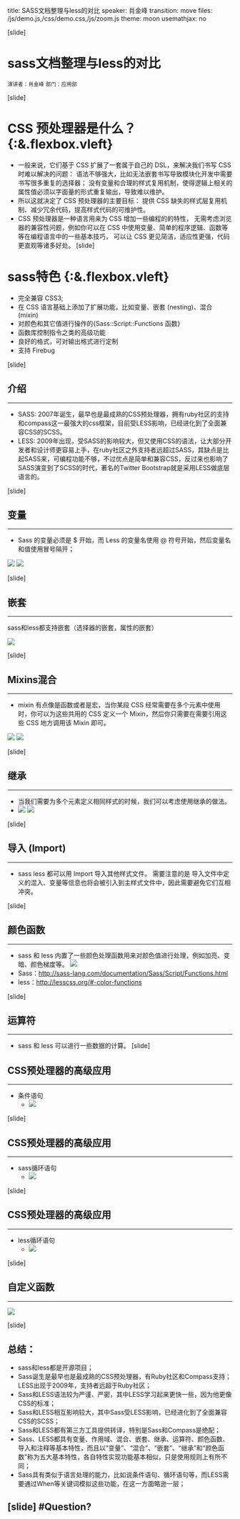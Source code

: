 title: SASS文档整理与less的对比
speaker: 肖金峰
transition: move
files: /js/demo.js,/css/demo.css,/js/zoom.js
theme: moon
usemathjax: no

[slide]

# sass文档整理与less的对比
<small>演讲者：肖金峰</small>
<small>部门：应用部</small>

[slide]

# CSS 预处理器是什么？ {:&.flexbox.vleft}
*	一般来说，它们基于 CSS 扩展了一套属于自己的 DSL，来解决我们书写 CSS 时难以解决的问题：
		语法不够强大，比如无法嵌套书写导致模块化开发中需要书写很多重复的选择器；
        没有变量和合理的样式复用机制，使得逻辑上相关的属性值必须以字面量的形式重复输出，导致难以维护。
*	所以这就决定了 CSS 预处理器的主要目标：
        提供 CSS 缺失的样式层复用机制、减少冗余代码，提高样式代码的可维护性。
*	CSS 预处理器是一种语言用来为 CSS 增加一些编程的的特性，
		无需考虑浏览器的兼容性问题，例如你可以在 CSS 中使用变量、简单的程序逻辑、函数等等在编程语言中的一些基本技巧，
		可以让 CSS 更见简洁，适应性更强，代码更直观等诸多好处。
[slide]

# sass特色 {:&.flexbox.vleft}
* 完全兼容 CSS3;
* 在 CSS 语言基础上添加了扩展功能，比如变量、嵌套 (nesting)、混合 (mixin)
* 对颜色和其它值进行操作的{Sass::Script::Functions 函数}
* 函数库控制指令之类的高级功能
* 良好的格式，可对输出格式进行定制
* 支持 Firebug

[slide]
## 介绍
----
* SASS: 2007年诞生，最早也是最成熟的CSS预处理器，拥有ruby社区的支持和compass这一最强大的css框架，目前受LESS影响，已经进化到了全面兼容CSS的SCSS。
* LESS: 2009年出现，受SASS的影响较大，但又使用CSS的语法，让大部分开发者和设计师更容易上手，在ruby社区之外支持者远超过SASS，其缺点是比起SASS来，可编程功能不够，不过优点是简单和兼容CSS，反过来也影响了SASS演变到了SCSS的时代，著名的Twitter Bootstrap就是采用LESS做底层语言的。

[slide]
## 变量
----
*  Sass 的变量必须是 $ 开始，而 Less 的变量名使用 @ 符号开始，然后变量名和值使用冒号隔开；

<img src="/images/sassTest/sassTestVariable.png"/>
<img src="/images/lessTest/lessTestVariable.png"/>



[slide]
## 嵌套
----
sass和less都支持嵌套（选择器的嵌套，属性的嵌套）

<img src="/images/nesting.png"/>

[slide]
## Mixins混合
----
*  mixin 有点像是函数或者是宏，当你某段 CSS 经常需要在多个元素中使用时，你可以为这些共用的 CSS 定义一个 Mixin，然后你只需要在需要引用这些 CSS 地方调用该 Mixin 即可。
<img src="/images/sassTest/sassMixinTest.png"/>
<img src="/images/lessTest/lessMixinTest.png"/>

[slide]
## 继承
----
*  当我们需要为多个元素定义相同样式的时候，我们可以考虑使用继承的做法。
* <img src="/images/sassTest/sassExtendTest.png"/>
	<img src="/images/lessTest/lessExtendTest.png"/>

[slide]
## 导入 (Import)
----
*   sass less 都可以用 Import 导入其他样式文件。
	需要注意的是 导入文件中定义的混入、变量等信息也将会被引入到主样式文件中，因此需要避免它们互相冲突。

[slide]

## 颜色函数
----
*   sass 和 less 内置了一些颜色处理函数用来对颜色值进行处理，例如加亮、变暗、颜色梯度等。
	<img src="/images/colorFunction.png"/>
*   Sass：http://sass-lang.com/documentation/Sass/Script/Functions.html
*   less：http://lesscss.org/#-color-functions

[slide]
## 运算符
----
*   sass 和 less 可以进行一些数据的计算。
[slide]

## CSS预处理器的高级应用
----
* 条件语句
	* <img src="/images/ifTest.png"/>

[slide]

## CSS预处理器的高级应用
----
* sass循环语句
	* <img src="/images/sassTest/sassLoopTest.png"/>

[slide]

## CSS预处理器的高级应用
----
* less循环语句
	* <img src="/images/lessTest/lessLoopTest.png"/>

[slide]

## 自定义函数
----
<img src="/images/functionTest.png"/>

[slide]
## 总结：
* sass和less都是开源项目；
* Sass诞生是最早也是最成熟的CSS预处理器，有Ruby社区和Compass支持；LESS出现于2009年，支持者远超于Ruby社区；
* Sass和LESS语法较为严谨、严密，其中LESS学习起来更快一些，因为他更像CSS的标准；
* Sass和LESS相互影响较大，其中Sass受LESS影响，已经进化到了全面兼容CSS的SCSS；
* Sass和LESS都有第三方工具提供转译，特别是Sass和Compass是绝配；
* Sass、LESS都具有变量、作用域、混合、嵌套、继承、运算符、颜色函数、导入和注释等基本特性，而且以“变量”、“混合”、“嵌套”、“继承”和“颜色函数”称为五大基本特性，各自特性实现功能基本相似，只是使用规则上有所不同；
* Sass具有类似于语言处理的能力，比如说条件语句、循环语句等，而LESS需要通过When等关键词模拟这些功能，在这一方面略逊一层；

[slide]
#Question?
----





